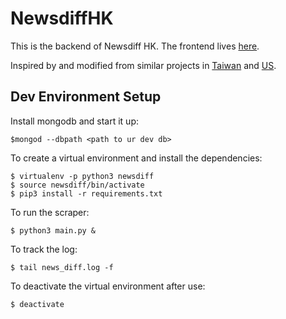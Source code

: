 NewsdiffHK
==========

This is the backend of Newsdiff HK.  The frontend lives [here](https://github.com/code4hk/Newsdiff-Frontend).

Inspired by and modified from similar projects in [Taiwan](https://github.com/ronnywang/newsdiff) and [US](https://github.com/ecprice/newsdiffs).

Dev Environment Setup
---------------------

Install mongodb and start it up:

    $mongod --dbpath <path to ur dev db>

To create a virtual environment and install the dependencies:

    $ virtualenv -p python3 newsdiff
    $ source newsdiff/bin/activate
    $ pip3 install -r requirements.txt

To run the scraper:
	
	$ python3 main.py &

To track the log:

	$ tail news_diff.log -f

To deactivate the virtual environment after use:

    $ deactivate
   
